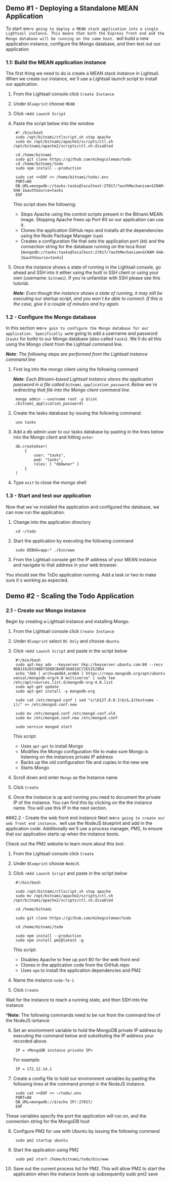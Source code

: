 ## Demo #1 - Deploying a Standalone MEAN Application
To start we`re going to deploy a MEAN stack application into a single Lightsail instance. This means that both the Express front end and the Mongo database will be running on the same host. We`ll build a new application instance, configure the Mongo database, and then test out our application 

### 1.1: Build the MEAN application instance
The first thing we need to do is create a MEAN stack instance in Lightsail. When we create our instance, we`ll use a Lightsail launch script to install our application.

1) From the Lightsail console click `Create Instance`

2) Under `Blueprint` choose `MEAN`

3) Click `+Add Launch Script`

4) Paste the script below into the window

        #! /bin/bash
        sudo /opt/bitnami/ctlscript.sh stop apache
        sudo mv /opt/bitnami/apache2/scripts/ctl.sh /opt/bitnami/apache2/scripts/ctl.sh.disabled

        cd /home/bitnami
        sudo git clone https://github.com/mikegcoleman/todo
        cd /home/bitnami/todo
        sudo npm install --production

        sudo cat <<EOF >> /home/bitnami/todo/.env
        PORT=80
        DB_URL=mongodb://tasks:tasks@localhost:27017/?authMechanism=SCRAM-SHA-1&authSource=tasks
        EOF

    This script does the following:

    * Stops Apache using the control scripts present in the Bitnami MEAN image. Stopping Apache frees up Port 80 so our application can use it. 
    * Clones the application GitHub repo and installs all the dependencies using the Node Package Manager (`npm`)
    * Creates a configuration file that sets the application port (`80`) and the connection string for the database running on the loca lhost (`mongodb://tasks:tasks@localhost:27017/?authMechanism=SCRAM-SHA-1&authSource=tasks`)

5) Once the instance shows a state of running in the Lightsail console, go ahead and SSH into it either using the built in SSH client or using your own (username: `bitnami`). If you`re unfamiliar with SSH please see this tutorial. 

    ***Note**: Even though the instance shows a state of running, it may still be executing our startup script, and you won`t be able to connect. If this is the case, give it a couple of minutes and try again.*
    
### 1.2 - Configure the Mongo database

In this section we`re goin to configure the Mongo database for our application. Specifically we`re going to add a username and password  (`tasks` for both) to our Mongo database (also called `tasks`). We`ll do all this using the Mongo client from the Lightsail command line. 

***Note**: The following steps are performed from the Lightsail instance command line*

1) First log into the mongo client using the following command

    ***Note**: Each Bitnami-based Lightsail instance stores the application password in a file called `bitnami_application_password`. Below we`re redirecting that file into the Mongo client command line.*

        mongo admin --username root -p $(cat ./bitnami_application_password)

2) Create the tasks database by issuing the following command:

        use tasks

3) Add a db admin user to our tasks database by pasting in the lines below into the Mongo client and hitting `enter`

        db.createUser(
            {
                user: "tasks",
                pwd: "tasks",
                roles: [ "dbOwner" ]
            }
        )

4) Type `exit` to close the mongo shell

### 1.3 - Start and test our application

Now that we`ve installed the application and configured the database, we can now run the application. 

1) Change into the application directory

        cd ~/todo

2) Start the application by executing the following command
    
        sudo DEBUG=app:* ./bin/www

3) From the Lightsail console get the IP address of your MEAN instance and navigate to that address in your web browser. 

You should see the ToDo application running. Add a task or two to make sure it`s working as expected. 

## Demo #2 - Scaling the Todo Application

### 2.1 - Create our Mongo instance

Begin by creating a Lightsail instance and installing Mongo. 

1) From the Lightsail console click `Create Instance`
 
2) Under `Blueprint` select `OS Only` and choose `Ubuntu`

4) Click `+Add Launch Script` and paste in the script below

        #!/bin/bash
        sudo apt-key adv --keyserver hkp://keyserver.ubuntu.com:80 --recv 9DA31620334BD75D9DCB49F368818C72E52529D4
        echo "deb [ arch=amd64,arm64 ] https://repo.mongodb.org/apt/ubuntu xenial/mongodb-org/4.0 multiverse" | sudo tee /etc/apt/sources.list.d/mongodb-org-4.0.list
        sudo apt-get update
        sudo apt-get install -y mongodb-org

        sudo cat /etc/mongod.conf | sed "s/\b127.0.0.1\b/&,$(hostname -i)/" >> /etc/mongod.conf.new
        
        sudo mv /etc/mongod.conf /etc/mongd.conf.old
        sudo mv /etc/mongod.conf.new /etc/mongod.conf

        sudo service mongod start

    This script:

    * Uses `apt-get` to install Mongo
    * Modifies the Mongo configuration file to make sure Mongo is listening on the instances private IP address
    * Backs up the old configuration file and copies in the new one
    * Starts Mongo

5) Scroll down and enter `Mongo` as the Instance name

6) Click `Create`

7) Once the instance is up and running you need to document the private IP of the instance. You can find this by clicking on the the instance name. You will use this IP in the next section.

###2.2 - Create the web front end instance
Next we`re going to create our web front end instance. We`ll use the NodeJS blueprint and add in the application code. Additionally we`ll use a process manager, PM2, to ensure that our application starts up when the instance boots. 

Check out the PM2 website to learn more about this tool. 

1) From the Lightsail console click `Create`

2) Under `Blueprint` choose `NodeJS`

3) Click `+Add Launch Script` and paste in the script below

        #!/bin/bash

        sudo /opt/bitnami/ctlscript.sh stop apache
        sudo mv /opt/bitnami/apache2/scripts/ctl.sh /opt/bitnami/apache2/scripts/ctl.sh.disabled

        cd /home/bitnami

        sudo git clone https://github.com/mikegcoleman/todo

        cd /home/bitnami/todo

        sudo npm install --production
        sudo npm install pm2@latest -g

    This script:

    * Disables Apache to free up port 80 for the web front end
    * Clones in the application code from the GitHub repo
    * Uses `npm` to install the application dependencies and PM2

4) Name the instance `node-fe-1`

5) Click `Create`

Wait for the instance to reach a running state, and then SSH into the instance

***Note:** The following commands need to be run from the command line of the NodeJS isntance

6) Set an environment variable to hold the MongoDB private IP address by executing the command below and substituting the IP address your recorded above.

        IP = <MongoDB instance private IP>

    For example:

        IP = 172.12.14.1
7) Create a config file to hold our environment variables by pasting the following lines at the command prompt in the NodeJS instance. 

        sudo cat <<EOF >> ~/todo/.env
        PORT=80
        DB_URL=mongodb://$(echo IP):27017/
        EOF

These variables specify the port the application will run on, and the connection string for the MongoDB host

8) Configure PM2 for use with Ubuntu by issuing the following command
        
        sudo pm2 startup ubuntu

9) Start the application using PM2

        sudo pm2 start /home/bitnami/todo/bin/www

10) Save out the current process list for PM2. This will allow PM2 to start the application when the instance boots up subsequently
        sudo pm2 save